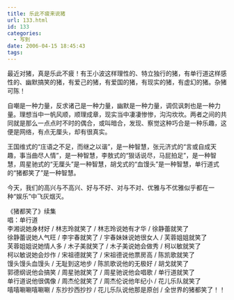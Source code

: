 ```yaml
---
title: 乐此不疲来说猪
url: 133.html
id: 133
categories:
  - 写到
date: 2006-04-15 18:45:43
tags:
---
```


最近对猪，真是乐此不疲！有王小波这样理性的、特立独行的猪，有单行道这样感性的、幽默搞笑的猪，有爱己的猪，有爱国的猪，有现实的猪，有虚幻的猪。杂猪可陈！  
  
自嘲是一种力量，反求诸己是一种力量，幽默是一种力量，调侃讽刺也是一种力量。理想当中一帆风顺，顺理成章，现实当中凄凄惨惨，沟沟坎坎。两者之间的共同就是那么一点点时不时的偶合，或叫暗合，发现、察觉这种巧合是一种乐趣，这便是网络，有点无厘头，却有很真实。  
  
王国维式的“庄语之不足，而继之以谐”，是一种智慧，张元济式的“言或自成天趣，事当曲尽人情”，是一种智慧，李敖式的“狠话说尽，马屁拍足”，是一种智慧，周星驰式的“无厘头”是一种智慧，胡戈式的“血馒头”是一种智慧，单行道式的“猪都笑了”是一种智慧。  
  
今天，我们的高兴与不高兴、好与不好、对与不对、优雅与不优雅似乎都在一种“娱乐”中飞灰烟灭。  
  
  
《猪都笑了》续集  
唱：单行道  
李湘说她身材好 / 林志玲就笑了 / 林志玲说她有才华 / 徐静蕾就笑了  
徐静蕾说她人气旺 / 李宇春就笑了 / 宇春妹妹说她很女人 / 芙蓉姐姐就笑了  
芙蓉姐姐说她情人多 / 木子美就笑了 / 木子美说她会做秀 / 柯以敏就笑了  
柯以敏说她会炒作 / 宋祖德就笑了 / 宋祖德说他票房高 / 陈凯歌就笑了  
馒头馒头血馒头 / 无耻到这地步 / 陈凯歌说他的无极好 / 胡戈就笑了  
郭德纲说他会搞笑 / 周星驰就笑了 / 周星驰说他会唱歌 / 单行道就笑了  
单行道说他很偶像 / 周杰伦就笑了 / 周杰伦说他年纪小 / 花儿乐队就笑了  
嘻嘻唰唰嘻唰唰 / 东抄抄西抄抄 / 花儿乐队说他那是原创 / 全世界的猪都笑了！！